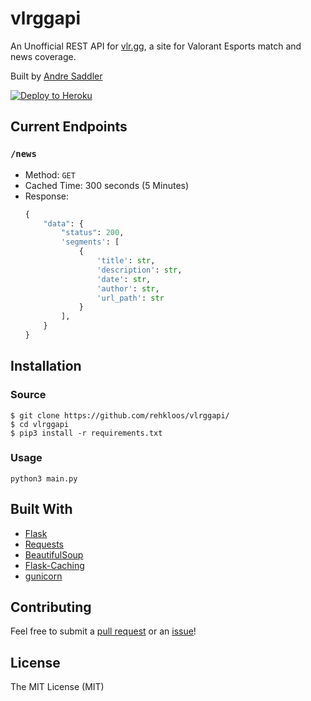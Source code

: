 # vlrggapi

An Unofficial REST API for [vlr.gg](https://www.vlr.gg/), a site for Valorant Esports match and news coverage.

Built by [Andre Saddler](https://github.com/rehkloos/)

<p><a href="https://heroku.com/deploy" rel="nofollow"><img src="https://camo.githubusercontent.com/c0824806f5221ebb7d25e559568582dd39dd1170/68747470733a2f2f7777772e6865726f6b7563646e2e636f6d2f6465706c6f792f627574746f6e2e706e67" alt="Deploy to Heroku" data-canonical-src="https://www.herokucdn.com/deploy/button.png" style="max-width:100%;"></a></p>

## Current Endpoints

### `/news`

- Method: `GET`
- Cached Time: 300 seconds (5 Minutes)
- Response:
  ```python
  {
      "data": {
          "status": 200,
          'segments': [
              {
                  'title': str,
                  'description': str,
                  'date': str,
                  'author': str,
                  'url_path': str
              }
          ],
      }
  }
  ```

## Installation

### Source

```
$ git clone https://github.com/rehkloos/vlrggapi/
$ cd vlrggapi
$ pip3 install -r requirements.txt
```

### Usage

```
python3 main.py
```

## Built With

- [Flask](https://flask.palletsprojects.com/en/1.1.x/)
- [Requests](https://requests.readthedocs.io/en/master/)
- [BeautifulSoup](https://www.crummy.com/software/BeautifulSoup/)
- [Flask-Caching](https://github.com/sh4nks/flask-caching)
- [gunicorn](https://gunicorn.org/)

## Contributing

Feel free to submit a [pull request](https://github.com/rehkloos/vlrggapi/pull/new/master) or an [issue](https://github.com/rehkloos/vlrggapi/issues/new)!

## License

The MIT License (MIT)
